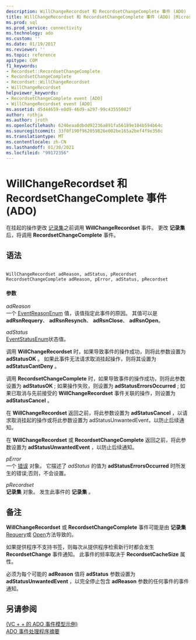 ```yaml
---
description: WillChangeRecordset 和 RecordsetChangeComplete 事件 (ADO)
title: WillChangeRecordset 和 RecordsetChangeComplete 事件 (ADO) |Microsoft Docs
ms.prod: sql
ms.prod_service: connectivity
ms.technology: ado
ms.custom: ''
ms.date: 01/19/2017
ms.reviewer: ''
ms.topic: reference
apitype: COM
f1_keywords:
- Recordset::RecordsetChangeComplete
- RecordsetChangeComplete
- Recordset::WillChangeRecordset
- WillChangeRecordset
helpviewer_keywords:
- RecordsetChangeComplete event [ADO]
- WillChangeRecordset event [ADO]
ms.assetid: d5d44659-e0d9-46d9-a297-99c43555082f
author: rothja
ms.author: jroth
ms.openlocfilehash: 6246eaa8dbdd92236a891fa56189e104b594b64c
ms.sourcegitcommit: 33f0f190f962059826e002be165a2bef4f9e350c
ms.translationtype: MT
ms.contentlocale: zh-CN
ms.lasthandoff: 01/30/2021
ms.locfileid: "99172356"
---
```

# <a name="willchangerecordset-and-recordsetchangecomplete-events-ado"></a>WillChangeRecordset 和 RecordsetChangeComplete 事件 (ADO)
在挂起的操作更改 [记录集](./recordset-object-ado.md)之前调用 **WillChangeRecordset** 事件。 更改 **记录集** 后，将调用 **RecordsetChangeComplete** 事件。  
  
## <a name="syntax"></a>语法  
  
```  
  
WillChangeRecordset adReason, adStatus, pRecordset  
RecordsetChangeComplete adReason, pError, adStatus, pRecordset  
```  
  
#### <a name="parameters"></a>参数  
 *adReason*  
 一个 [EventReasonEnum](./eventreasonenum.md) 值，该值指定此事件的原因。 其值可以是 **adRsnRequery**、 **adRsnResynch**、 **adRsnClose**、 **adRsnOpen**。  
  
 *adStatus*  
 [EventStatusEnum](./eventstatusenum.md)状态值。  
  
 调用 **WillChangeRecordset** 时，如果导致事件的操作成功，则将此参数设置为 **adStatusOK** 。 如果此事件无法请求取消挂起操作，则将其设置为 **adStatusCantDeny** 。  
  
 调用 **RecordsetChangeComplete** 时，如果导致事件的操作成功，则将此参数设置为 **adStatusOK** ; 如果操作失败，则设置为 **adStatusErrorsOccurred** ; 如果已取消与先前接受的 **WillChangeRecordset** 事件关联的操作，则设置为 **adStatusCancel** 。  
  
 在 **WillChangeRecordset** 返回之前，将此参数设置为 **adStatusCancel** ，以请求取消挂起的操作或将此参数设置为 adStatusUnwantedEvent，以防止后续通知。  
  
 在 **WillChangeRecordset** 或 **RecordsetChangeComplete** 返回之前，将此参数设置为 **adStatusUnwantedEvent** ，以防止后续通知。  
  
 *pError*  
 一个 [错误](./error-object.md) 对象。 它描述了 *adStatus* 的值为 **adStatusErrorsOccurred** 时所发生的错误;否则，不会设置。  
  
 *pRecordset*  
 **记录集** 对象。 发生此事件的 **记录集** 。  
  
## <a name="remarks"></a>备注  
 **WillChangeRecordset** 或 **RecordsetChangeComplete** 事件可能是由 **记录集** [Requery](./requery-method.md)或 [Open](./open-method-ado-recordset.md)方法导致的。  
  
 如果提供程序不支持书签，则每次从提供程序检索新行时都会发生 **RecordsetChange** 事件通知。 此事件的频率取决于 **RecordsetCacheSize** 属性。  
  
 必须为每个可能的 **adReason** 值将 **adStatus** 参数设置为 **adStatusUnwantedEvent** ，以完全停止包含 **adReason** 参数的任何事件的事件通知。  
  
## <a name="see-also"></a>另请参阅  
 [ (VC + + 的 ADO 事件模型示例) ](./ado-events-model-example-vc.md)   
 [ADO 事件处理程序摘要](../../guide/data/ado-event-handler-summary.md)